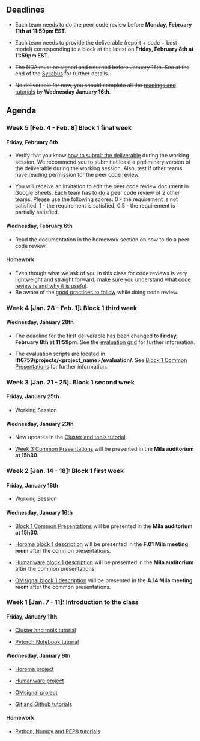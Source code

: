 ## Deadlines

- Each team needs to do the peer code review before __Monday, February 11th at 11:59pm EST__.

- Each team needs to provide the deliverable (report + code + best model) corresponding
to a block at the latest on __Friday, February 8th at 11:59pm EST__.

- ~~The NDA must be signed and returned before January 16th. See at the end of the [Syllabus](https://github.com/mila-udem/ift6759/blob/master/syllabus.md) for further details.~~

- ~~No deliverable for now, you should complete all the [readings and tutorials](https://github.com/mila-udem/ift6759/blob/master/tutorials/python-numpy-pytorch.md) by __Wednesday January 16th__.~~ 

## Agenda

### Week 5 [Feb. 4 - Feb. 8] Block 1 final week
#### Friday, February 8th
- Verify that you know [how to submit the deliverable](https://github.com/mila-udem/ift6759/blob/master/howto-submit.md) during the working session.
We recommend you to submit at least a preliminary version of the deliverable during the working session. Also, test if other teams have reading permission for the peer code review.

- You will receive an invitation to edit the peer code review document in Google Sheets. Each team has to do a peer code review of 2 other teams. Please use the following scores: 0 - the requirement is not satisfied, 1 - the requirement is satisfied, 0.5 - the requirement is partially satisfied.

#### Wednesday, February 6th

- Read the documentation in the homework section on how to do a peer code review.

#### Homework

- Even though what we ask of you in this class for code reviews is very lightweight and straight forward, make sure you understand [what code review is and why it is useful](https://en.wikipedia.org/wiki/Code_review).
- Be aware of the [good practices to follow](https://mtlynch.io/human-code-reviews-1) while doing code review.

### Week 4 [Jan. 28 - Feb. 1]: Block 1 third week
#### Wednesday, January 28th

- The deadline for the first deliverable has been changed to __Friday, February 8th at 11:59pm__. See the [evaluation grid](https://github.com/mila-udem/ift6759/blob/master/evaluation-grid.pdf) for further information.


- The evaluation scripts are located in __ift6759/projects/<project_name>/evaluation/__. See [Block 1 Common Presentations](https://github.com/mila-udem/ift6759/blob/master/tutorials/common-week3.pdf) for further information.

### Week 3 [Jan. 21 - 25]: Block 1 second week
#### Friday, January 25th

- Working Session

#### Wednesday, January 23th

- New updates in the [Cluster and tools tutorial](https://github.com/mila-udem/ift6759/blob/master/tutorials/cluster.pdf).

- [Week 3 Common Presentations](https://github.com/mila-udem/ift6759/blob/master/tutorials/common-week3.pdf) will be presented in the __Mila auditorium at 15h30__.

### Week 2 [Jan. 14 - 18]: Block 1 first week
#### Friday, January 18th

- Working Session

#### Wednesday, January 16th

- [Block 1 Common Presentations](https://github.com/mila-udem/ift6759/blob/master/tutorials/common-week2.pdf) will be presented in the __Mila auditorium at 15h30__.

- [Horoma block 1 description](https://github.com/mila-udem/ift6759/blob/master/projects/horoma/slides/horoma-block1.pdf) will be presented in the __F.01 Mila meeting room__ after the common presentations.

- [Humanware block 1 description](https://github.com/mila-udem/ift6759/blob/master/projects/humanware/slides/humanware-block1.pdf) will be presented in the __Mila auditorium__ after the common presentations.

- [OMsignal block 1 description](https://github.com/mila-udem/ift6759/blob/master/projects/omsignal/slides/omsignal-block1.pdf) will be presented in the __A.14 Mila meeting room__ after the common presentations.

### Week 1 [Jan. 7 - 11]: Introduction to the class <a name="first_week"></a>
#### Friday, January 11th

- [Cluster and tools tutorial](https://github.com/mila-udem/ift6759/blob/master/tutorials/cluster.pdf)

- [Pytorch Notebook tutorial](http://nbviewer.jupyter.org/github/ds4dm/tipsntricks/blob/master/pytorch/tutorial.ipynb)

#### Wednesday, January 9th

- [Horoma project](https://github.com/mila-udem/ift6759/blob/master/projects/horoma/slides/horoma-intro.pdf)

- [Humanware project](https://github.com/mila-udem/ift6759/blob/master/projects/humanware/slides/humanware-intro.pdf)

- [OMsignal project](https://github.com/mila-udem/ift6759/blob/master/projects/omsignal/slides/omsignal-intro.pdf)

- [Git and Github tutorials](https://github.com/mila-udem/ift6759/blob/master/tutorials/git-tutorial.pdf)

#### Homework

- [Python, Numpy and PEP8 tutorials](https://github.com/mila-udem/ift6759/blob/master/tutorials/python-numpy-pytorch.md)
